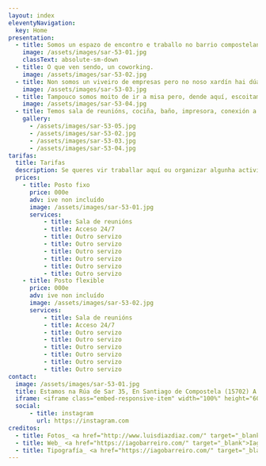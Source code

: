 ```yaml
---
layout: index
eleventyNavigation:
  key: Home
presentation:
  - title: Somos un espazo de encontro e traballo no barrio compostelano de Sar.
    image: /assets/images/sar-53-01.jpg
    classText: absolute-sm-down
  - title: O que ven sendo, un coworking.
    image: /assets/images/sar-53-02.jpg
  - title: Non somos un viveiro de empresas pero no noso xardín hai dúas árbores e temos intención de facer unha pequena horta.
    image: /assets/images/sar-53-03.jpg
  - title: Tampouco somos moito de ir a misa pero, dende aquí, escoitamos perfectamente as badaladas da Colexiata.
    image: /assets/images/sar-53-04.jpg
  - title: Temos sala de reunións, cociña, baño, impresora, conexión a internet, etc…
    gallery:
      - /assets/images/sar-53-05.jpg
      - /assets/images/sar-53-02.jpg
      - /assets/images/sar-53-03.jpg
      - /assets/images/sar-53-04.jpg
tarifas:
  title: Tarifas
  description: Se queres vir traballar aquí ou organizar algunha actividade no noso espazo, escríbenos a <a href="mailto:info@sar53.com">info@sar53.com</a>
  prices:
    - title: Posto fixo
      price: 000e
      adv: ive non incluído
      image: /assets/images/sar-53-01.jpg
      services:
          - title: Sala de reunións
          - title: Acceso 24/7
          - title: Outro servizo
          - title: Outro servizo
          - title: Outro servizo
          - title: Outro servizo
          - title: Outro servizo
          - title: Outro servizo
    - title: Posto flexible
      price: 000e
      adv: ive non incluído
      image: /assets/images/sar-53-02.jpg
      services:
          - title: Sala de reunións
          - title: Acceso 24/7
          - title: Outro servizo
          - title: Outro servizo
          - title: Outro servizo
          - title: Outro servizo
          - title: Outro servizo
          - title: Outro servizo
contact:
  image: /assets/images/sar-53-01.jpg
  title: Estamos na Rúa de Sar 35, En Santiago de Compostela (15702) A Coruña.
  iframe: <iframe class="embed-responsive-item" width="100%" height="600" frameborder="0" scrolling="no" marginheight="0" marginwidth="0" src="https://maps.google.com/maps?width=100%25&amp;height=600&amp;hl=es&amp;q=rua%20de%20sar%2053+(Sar%2053%20Espazo)&amp;t=k&amp;z=15&amp;ie=UTF8&amp;iwloc=B&amp;output=embed"><a href="https://www.gps.ie/car-satnav-gps/">Car GPS</a></iframe>
  social:
      - title: instagram
        url: https://instagram.com
creditos:
  - title: Fotos_ <a href="http://www.luisdiazdiaz.com/" target="_blank">Luís Díaz Díaz</a>
  - title: Web_ <a href="https://iagobarreiro.com/" target="_blank">Iago Barreiro</a> (<a href="https://novagarda.gal/" target="_blank">Novagarda</a>)
  - title: Tipografía_ <a href="https://iagobarreiro.com/" target="_blank">Fontdevila (BRNRD)</a>
---
```

